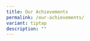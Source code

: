 ```yaml
---
title: Our Achievements
permalink: /our-achievements/
variant: tiptap
description: ""
---
```

<p></p>